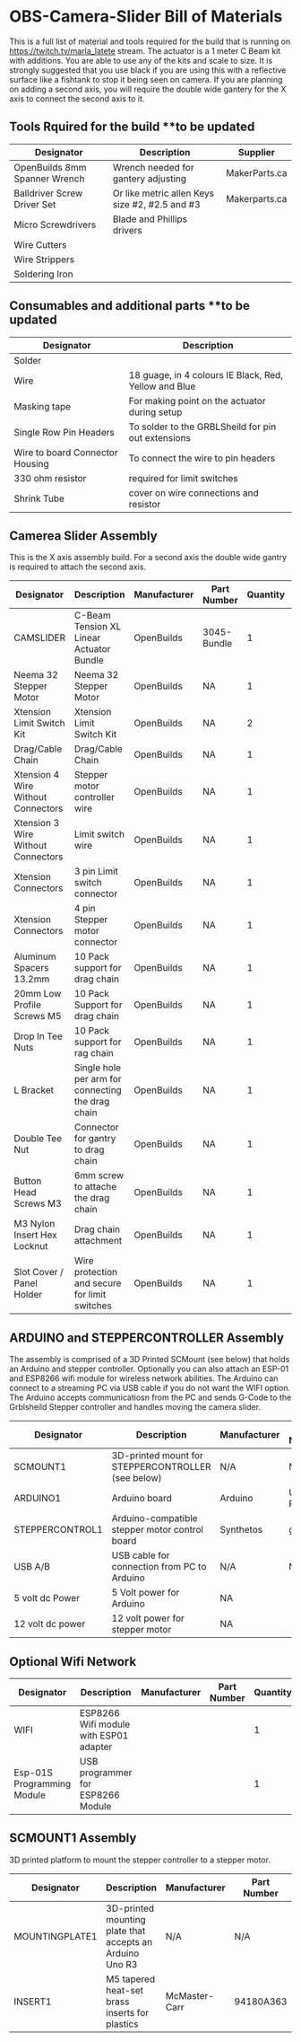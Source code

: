 # OBS-Camera-Slider Bill of Materials

This is a full list of material and tools required for the build that is running on https://twitch.tv/marla_latete stream. The actuator is a 1 meter C Beam kit with additions. You are able to use any of the kits and scale to size. 
It is strongly suggested that you use black if you are using this with a reflective surface like a fishtank to stop it being seen on camera.
If you are planning on adding a second axis, you will require the double wide gantery for the X axis to connect the second axis to it.

## Tools Rquired for the build **to be updated

|Designator|Description|Supplier|
|---|---|---|
|OpenBuilds 8mm Spanner Wrench|Wrench needed for gantery adjusting|MakerParts.ca|
|Balldriver Screw Driver Set|Or like metric allen Keys size #2, #2.5 and #3|Makerparts.ca|
|Micro Screwdrivers|Blade and Phillips drivers|  
|Wire Cutters|||
|Wire Strippers|||
|Soldering Iron|||

## Consumables and additional parts **to be updated

|Designator|Description|
|---|---|
|Solder|| 
|Wire|18 guage, in 4 colours IE Black, Red, Yellow and Blue|
|Masking tape|For making point on the actuator during setup| 
|Single Row Pin Headers|To solder to the GRBLSheild for pin out extensions|
|Wire to board Connector Housing|To connect the wire to pin headers|
|330 ohm resistor|required for limit switches|
|Shrink Tube|cover on wire connections and resistor|

## Camerea Slider Assembly

This is the X axis assembly build. For a second axis the double wide gantry is required to attach the second axis. 
 
|Designator|Description|Manufacturer|Part Number|Quantity|Unit of Measure|Supplier|
|---|---|---|---|---|---|---|
|CAMSLIDER|C-Beam Tension XL Linear Actuator Bundle|OpenBuilds|3045-Bundle|1|EA|Makerparts.ca|
|Neema 32 Stepper Motor|Neema 32 Stepper Motor|OpenBuilds|NA|1|EA|Makerparts.ca|
|Xtension Limit Switch Kit|Xtension Limit Switch Kit|OpenBuilds|NA|2|EA|Makerparts.ca|
|Drag/Cable Chain|Drag/Cable Chain|OpenBuilds|NA|1|EA|Makerparts.ca|
|Xtension 4 Wire Without Connectors|Stepper motor controller wire|OpenBuilds|NA|1|EA|Makerparts.ca|
|Xtension 3 Wire Without Connectors|Limit switch wire|OpenBuilds|NA|1|EA|Makerparts.ca|
|Xtension Connectors|3 pin Limit switch connector|OpenBuilds|NA|1|EA|Makerparts.ca|
|Xtension Connectors|4 pin Stepper motor connector|OpenBuilds|NA|1|EA|makerparts.ca|
|Aluminum Spacers 13.2mm|10 Pack support for drag chain|OpenBuilds|NA|1|10 pack|Makerparts.ca|
|20mm Low Profile Screws M5|10 Pack Support for drag chain|OpenBuilds|NA|1|10 Pack|Makerparts.ca|
|Drop In Tee Nuts|10 Pack support for rag chain|OpenBuilds|NA|1|10 pack|Markerparts.ca|
|L Bracket|Single hole per arm for connecting the drag chain|OpenBuilds|NA|1|EA|Markerparts.ca|
|Double Tee Nut|Connector for gantry to drag chain|OpenBuilds|NA|1|EA|Markerparts.ca|
|Button Head Screws M3|6mm screw to attache the drag chain|OpenBuilds|NA|1|EA|Makerparts.ca|
|M3 Nylon Insert Hex Locknut|Drag chain attachment|OpenBuilds|NA|1|EA|Makerparts.ca|
|Slot Cover / Panel Holder|Wire protection and secure for limit switches|OpenBuilds|NA|1|EA|Makerparts.ca| 


## ARDUINO and STEPPERCONTROLLER Assembly
The assembly is comprised of a 3D Printed SCMount (see below) that holds an Arduino and stepper controller. Optionally you can also attach an ESP-01 and ESP8266 wifi module for wireless network abilities. The Arduino can connect to a streaming PC via USB cable if you do not want the WIFI option. The Arduino accepts communicatiosn from the PC and sends G-Code to the Grblsheild Stepper controller and handles moving the camera slider.

|Designator|Description|Manufacturer|Part Number|Quantity|Unit of Measure|Supplier|
|---|---|---|---|---|---|---|
|SCMOUNT1|3D-printed mount for STEPPERCONTROLLER (see below)|N/A|N/A|1|EA|Sub-Assembly|
|ARDUINO1|Arduino board|Arduino|Uno Rev3|1|EA|Digikey|
|STEPPERCONTROL1|Arduino-compatible stepper motor control board|Synthetos|gShield|1|EA|Digikey.ca|
|USB A/B|USB cable for connection from PC to Arduino|N/A|N/A|1|EA||
|5 volt dc Power|5 Volt power for Arduino|NA||1|EA||
|12 volt dc power|12 volt power for stepper motor|NA||1|EA||  

## Optional Wifi Network 

|Designator|Description|Manufacturer|Part Number|Quantity|Unit of Measure|Supplier|
|---|---|---|---|---|---|---|
|WIFI|ESP8266 Wifi module with ESP01 adapter|||1|EA||
|Esp-01S Programming Module|USB programmer for ESP8266 Module|||1|EA|| 

## SCMOUNT1 Assembly
3D printed platform to mount the stepper controller to a stepper motor.

|Designator|Description|Manufacturer|Part Number|Quantity|Unit of Measure|Supplier|
|---|---|---|---|---|---|---|
|MOUNTINGPLATE1|3D-printed mounting plate that accepts an Arduino Uno R3|N/A|N/A|1|EA|See hardware folder|
|INSERT1|M5 tapered heat-set brass inserts for plastics|McMaster-Carr|94180A363|4|EA|Makerparts.ca|
